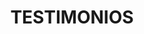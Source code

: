 ---
title : "TESTIMONIOS"
testimonial_slider:

# slider item loop
- name : "Pedro Opazo"
  image : "images/gisele/pedro.jpeg"
  designation : "CEO Pedro Factory"
  content : "La mejor fotografa del mundo."
  
# slider item loop
- name : "Edder River"
  image : "images/gisele/eder.jpeg"
  designation : "COMEDIANTE"
  content : "Lorem ipsum dolor sit amet, consectetur adipisicing elit. Dolores ad, omnis totam iusto quia? Excepturi itaque quaerat, quia unde delectus rem error dignissimos in iusto."
  


# custom style
custom_class: "" 
custom_attributes: "" 
custom_css: ""
---